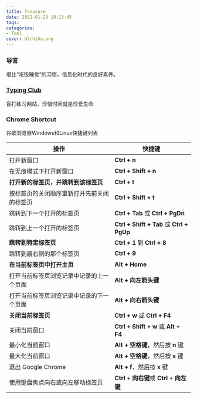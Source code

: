 ```yaml
---
title: Treasure
date: 2022-01-23 18:13:45
tags:
categories:
- Tool 
cover: Ulchiha.png
---
```


### 导言

堪比“吃饭睡觉”的习惯，信息化时代的良好素养。

### [Typing Club](https://www.typingclub.com/)

盲打练习网站，珍惜时间就是珍爱生命

### Chrome Shortcut

谷歌浏览器Windows和Linux快捷键列表

| **操作**                                   | **快捷键**                                    |
| ------------------------------------------ | --------------------------------------------- |
| 打开新窗口                                 | **Ctrl + n**                                  |
| 在无痕模式下打开新窗口                     | **Ctrl + Shift + n**                          |
| **打开新的标签页，并跳转到该标签页**       | **Ctrl + t**                                  |
| 按标签页的关闭顺序重新打开先前关闭的标签页 | **Ctrl + Shift + t**                          |
| 跳转到下一个打开的标签页                   | **Ctrl + Tab** 或 **Ctrl + PgDn**             |
| 跳转到上一个打开的标签页                   | **Ctrl + Shift + Tab** 或 **Ctrl + PgUp**     |
| **跳转到特定标签页**                       | **Ctrl + 1** 到 **Ctrl + 8**                  |
| 跳转到最右侧的那个标签页                   | **Ctrl + 9**                                  |
| **在当前标签页中打开主页**                 | **Alt + Home**                                |
| 打开当前标签页浏览记录中记录的上一个页面   | **Alt + 向左箭头键**                          |
| 打开当前标签页浏览记录中记录的下一个页面   | **Alt + 向右箭头键**                          |
| **关闭当前标签页**                         | **Ctrl + w** 或 **Ctrl + F4**                 |
| 关闭当前窗口                               | **Ctrl + Shift + w** 或 **Alt + F4**          |
| 最小化当前窗口                             | **Alt + 空格键**，然后按 **n** 键             |
| 最大化当前窗口                             | **Alt + 空格键**，然后按 **x** 键             |
| 退出 Google Chrome                         | **Alt + f**，然后按 **x** 键                  |
| 使用键盘焦点向右或向左移动标签页           | **Ctrl** + **向右键**或 **Ctrl** + **向左键** |



